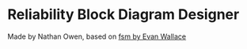 # Reliability Block Diagram Designer

Made by Nathan Owen, based on [fsm by Evan Wallace](http://madebyevan.com/fsm/)


